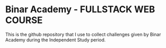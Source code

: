 # Binar Academy - FULLSTACK WEB COURSE
This is the github repository that I use to collect challenges given by Binar Academy during the Independent Study period.
